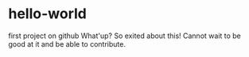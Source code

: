 # hello-world
first project on github
What'up? So exited about this! Cannot wait to be good at it and be able to contribute.
